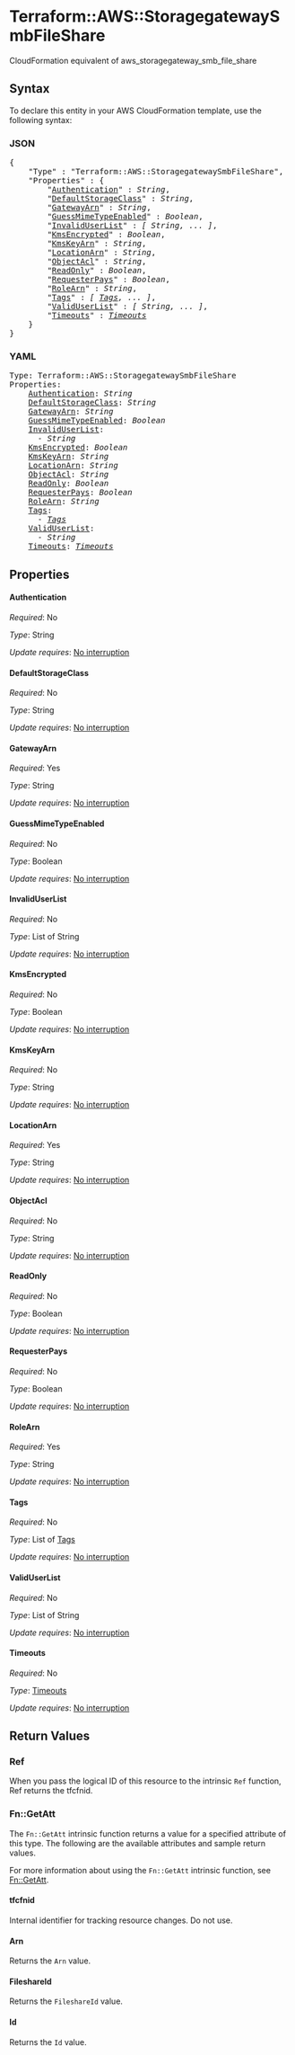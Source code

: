 # Terraform::AWS::StoragegatewaySmbFileShare

CloudFormation equivalent of aws_storagegateway_smb_file_share

## Syntax

To declare this entity in your AWS CloudFormation template, use the following syntax:

### JSON

<pre>
{
    "Type" : "Terraform::AWS::StoragegatewaySmbFileShare",
    "Properties" : {
        "<a href="#authentication" title="Authentication">Authentication</a>" : <i>String</i>,
        "<a href="#defaultstorageclass" title="DefaultStorageClass">DefaultStorageClass</a>" : <i>String</i>,
        "<a href="#gatewayarn" title="GatewayArn">GatewayArn</a>" : <i>String</i>,
        "<a href="#guessmimetypeenabled" title="GuessMimeTypeEnabled">GuessMimeTypeEnabled</a>" : <i>Boolean</i>,
        "<a href="#invaliduserlist" title="InvalidUserList">InvalidUserList</a>" : <i>[ String, ... ]</i>,
        "<a href="#kmsencrypted" title="KmsEncrypted">KmsEncrypted</a>" : <i>Boolean</i>,
        "<a href="#kmskeyarn" title="KmsKeyArn">KmsKeyArn</a>" : <i>String</i>,
        "<a href="#locationarn" title="LocationArn">LocationArn</a>" : <i>String</i>,
        "<a href="#objectacl" title="ObjectAcl">ObjectAcl</a>" : <i>String</i>,
        "<a href="#readonly" title="ReadOnly">ReadOnly</a>" : <i>Boolean</i>,
        "<a href="#requesterpays" title="RequesterPays">RequesterPays</a>" : <i>Boolean</i>,
        "<a href="#rolearn" title="RoleArn">RoleArn</a>" : <i>String</i>,
        "<a href="#tags" title="Tags">Tags</a>" : <i>[ <a href="tags.md">Tags</a>, ... ]</i>,
        "<a href="#validuserlist" title="ValidUserList">ValidUserList</a>" : <i>[ String, ... ]</i>,
        "<a href="#timeouts" title="Timeouts">Timeouts</a>" : <i><a href="timeouts.md">Timeouts</a></i>
    }
}
</pre>

### YAML

<pre>
Type: Terraform::AWS::StoragegatewaySmbFileShare
Properties:
    <a href="#authentication" title="Authentication">Authentication</a>: <i>String</i>
    <a href="#defaultstorageclass" title="DefaultStorageClass">DefaultStorageClass</a>: <i>String</i>
    <a href="#gatewayarn" title="GatewayArn">GatewayArn</a>: <i>String</i>
    <a href="#guessmimetypeenabled" title="GuessMimeTypeEnabled">GuessMimeTypeEnabled</a>: <i>Boolean</i>
    <a href="#invaliduserlist" title="InvalidUserList">InvalidUserList</a>: <i>
      - String</i>
    <a href="#kmsencrypted" title="KmsEncrypted">KmsEncrypted</a>: <i>Boolean</i>
    <a href="#kmskeyarn" title="KmsKeyArn">KmsKeyArn</a>: <i>String</i>
    <a href="#locationarn" title="LocationArn">LocationArn</a>: <i>String</i>
    <a href="#objectacl" title="ObjectAcl">ObjectAcl</a>: <i>String</i>
    <a href="#readonly" title="ReadOnly">ReadOnly</a>: <i>Boolean</i>
    <a href="#requesterpays" title="RequesterPays">RequesterPays</a>: <i>Boolean</i>
    <a href="#rolearn" title="RoleArn">RoleArn</a>: <i>String</i>
    <a href="#tags" title="Tags">Tags</a>: <i>
      - <a href="tags.md">Tags</a></i>
    <a href="#validuserlist" title="ValidUserList">ValidUserList</a>: <i>
      - String</i>
    <a href="#timeouts" title="Timeouts">Timeouts</a>: <i><a href="timeouts.md">Timeouts</a></i>
</pre>

## Properties

#### Authentication

_Required_: No

_Type_: String

_Update requires_: [No interruption](https://docs.aws.amazon.com/AWSCloudFormation/latest/UserGuide/using-cfn-updating-stacks-update-behaviors.html#update-no-interrupt)

#### DefaultStorageClass

_Required_: No

_Type_: String

_Update requires_: [No interruption](https://docs.aws.amazon.com/AWSCloudFormation/latest/UserGuide/using-cfn-updating-stacks-update-behaviors.html#update-no-interrupt)

#### GatewayArn

_Required_: Yes

_Type_: String

_Update requires_: [No interruption](https://docs.aws.amazon.com/AWSCloudFormation/latest/UserGuide/using-cfn-updating-stacks-update-behaviors.html#update-no-interrupt)

#### GuessMimeTypeEnabled

_Required_: No

_Type_: Boolean

_Update requires_: [No interruption](https://docs.aws.amazon.com/AWSCloudFormation/latest/UserGuide/using-cfn-updating-stacks-update-behaviors.html#update-no-interrupt)

#### InvalidUserList

_Required_: No

_Type_: List of String

_Update requires_: [No interruption](https://docs.aws.amazon.com/AWSCloudFormation/latest/UserGuide/using-cfn-updating-stacks-update-behaviors.html#update-no-interrupt)

#### KmsEncrypted

_Required_: No

_Type_: Boolean

_Update requires_: [No interruption](https://docs.aws.amazon.com/AWSCloudFormation/latest/UserGuide/using-cfn-updating-stacks-update-behaviors.html#update-no-interrupt)

#### KmsKeyArn

_Required_: No

_Type_: String

_Update requires_: [No interruption](https://docs.aws.amazon.com/AWSCloudFormation/latest/UserGuide/using-cfn-updating-stacks-update-behaviors.html#update-no-interrupt)

#### LocationArn

_Required_: Yes

_Type_: String

_Update requires_: [No interruption](https://docs.aws.amazon.com/AWSCloudFormation/latest/UserGuide/using-cfn-updating-stacks-update-behaviors.html#update-no-interrupt)

#### ObjectAcl

_Required_: No

_Type_: String

_Update requires_: [No interruption](https://docs.aws.amazon.com/AWSCloudFormation/latest/UserGuide/using-cfn-updating-stacks-update-behaviors.html#update-no-interrupt)

#### ReadOnly

_Required_: No

_Type_: Boolean

_Update requires_: [No interruption](https://docs.aws.amazon.com/AWSCloudFormation/latest/UserGuide/using-cfn-updating-stacks-update-behaviors.html#update-no-interrupt)

#### RequesterPays

_Required_: No

_Type_: Boolean

_Update requires_: [No interruption](https://docs.aws.amazon.com/AWSCloudFormation/latest/UserGuide/using-cfn-updating-stacks-update-behaviors.html#update-no-interrupt)

#### RoleArn

_Required_: Yes

_Type_: String

_Update requires_: [No interruption](https://docs.aws.amazon.com/AWSCloudFormation/latest/UserGuide/using-cfn-updating-stacks-update-behaviors.html#update-no-interrupt)

#### Tags

_Required_: No

_Type_: List of <a href="tags.md">Tags</a>

_Update requires_: [No interruption](https://docs.aws.amazon.com/AWSCloudFormation/latest/UserGuide/using-cfn-updating-stacks-update-behaviors.html#update-no-interrupt)

#### ValidUserList

_Required_: No

_Type_: List of String

_Update requires_: [No interruption](https://docs.aws.amazon.com/AWSCloudFormation/latest/UserGuide/using-cfn-updating-stacks-update-behaviors.html#update-no-interrupt)

#### Timeouts

_Required_: No

_Type_: <a href="timeouts.md">Timeouts</a>

_Update requires_: [No interruption](https://docs.aws.amazon.com/AWSCloudFormation/latest/UserGuide/using-cfn-updating-stacks-update-behaviors.html#update-no-interrupt)

## Return Values

### Ref

When you pass the logical ID of this resource to the intrinsic `Ref` function, Ref returns the tfcfnid.

### Fn::GetAtt

The `Fn::GetAtt` intrinsic function returns a value for a specified attribute of this type. The following are the available attributes and sample return values.

For more information about using the `Fn::GetAtt` intrinsic function, see [Fn::GetAtt](https://docs.aws.amazon.com/AWSCloudFormation/latest/UserGuide/intrinsic-function-reference-getatt.html).

#### tfcfnid

Internal identifier for tracking resource changes. Do not use.

#### Arn

Returns the <code>Arn</code> value.

#### FileshareId

Returns the <code>FileshareId</code> value.

#### Id

Returns the <code>Id</code> value.

